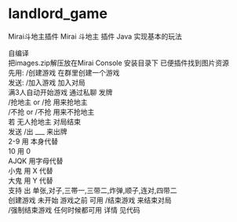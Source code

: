 # landlord_game
Mirai斗地主插件
Mirai 斗地主 插件 Java 实现基本的玩法                        

自编译                        
把images.zip解压放在Mirai Console 安装目录下 已便插件找到图片资源                        
先用: /创建游戏 在群里创建一个游戏                        
发送: /加入游戏 加入对局                        
满3人自动开始游戏 通过私聊 发牌                        
/抢地主 or /抢 用来抢地主                        
/不抢 or /不抢 用来不抢地主                        
若 无人抢地主 对局结束                        
发送 /出 ___ 来出牌                        
2-9 用 本身代替                        
10 用 0                        
AJQK 用字母代替                        
小鬼 用 X 代替                        
大鬼 用 Y 代替                        
支持 出 单张,对子,三帯一,三带二,炸弹,顺子,连对,四带二                        
创建游戏 未开始 游戏之前 可用 /结束游戏 来结束对局                        
/强制结束游戏 任何时候都可用 详情 见代码                        
